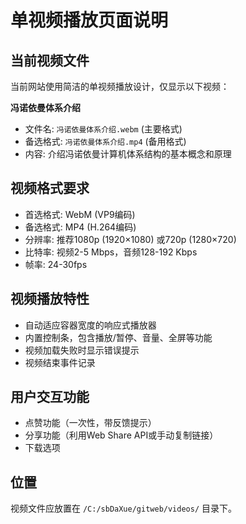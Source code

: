 # 单视频播放页面说明

## 当前视频文件

当前网站使用简洁的单视频播放设计，仅显示以下视频：

**冯诺依曼体系介绍**
- 文件名: `冯诺依曼体系介绍.webm` (主要格式)
- 备选格式: `冯诺依曼体系介绍.mp4` (备用格式)
- 内容: 介绍冯诺依曼计算机体系结构的基本概念和原理

## 视频格式要求

- 首选格式: WebM (VP9编码)
- 备选格式: MP4 (H.264编码)
- 分辨率: 推荐1080p (1920×1080) 或720p (1280×720)
- 比特率: 视频2-5 Mbps，音频128-192 Kbps
- 帧率: 24-30fps

## 视频播放特性

- 自动适应容器宽度的响应式播放器
- 内置控制条，包含播放/暂停、音量、全屏等功能
- 视频加载失败时显示错误提示
- 视频结束事件记录

## 用户交互功能

- 点赞功能（一次性，带反馈提示）
- 分享功能（利用Web Share API或手动复制链接）
- 下载选项

## 位置

视频文件应放置在 `/C:/sbDaXue/gitweb/videos/` 目录下。
